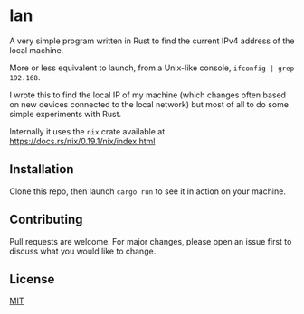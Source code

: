 # lan

A very simple program written in Rust to find the current IPv4 address of the local machine.

More or less equivalent to launch, from a Unix-like console, `ifconfig | grep 192.168`.

I wrote this to find the local IP of my machine (which changes often based on new devices connected to the local network) but most of all to do some simple experiments with Rust.

Internally it uses the `nix` crate available at https://docs.rs/nix/0.19.1/nix/index.html

## Installation
Clone this repo, then launch `cargo run` to see it in action on your machine.

## Contributing
Pull requests are welcome. For major changes, please open an issue first to discuss what you would like to change.

## License
[MIT](https://choosealicense.com/licenses/mit/)
